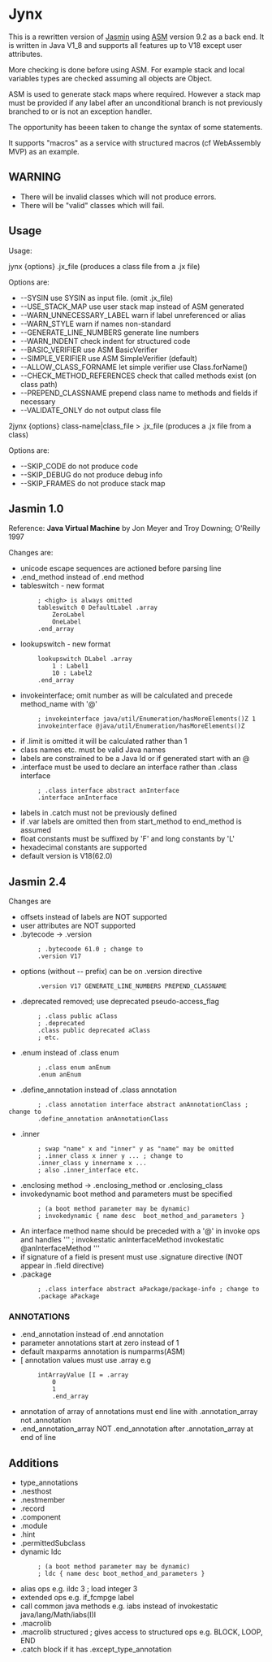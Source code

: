 # Jynx

This is a rewritten version of [Jasmin](https://github.com/davidar/jasmin)
 using [ASM](https://asm.ow2.io) version 9.2 as a back end.
It is written in Java V1_8 and supports all features up to V18 except user attributes.

More checking is done before using ASM. For example
 stack and local variables types are checked assuming
 all objects are Object.

ASM is used to generate stack maps where required. However a stack map
must be provided if any label after an unconditional branch is
not previously branched to or is not an exception handler.

The opportunity has beeen taken to change the syntax of some statements.

It supports "macros" as a service with structured macros (cf WebAssembly MVP) as an example.

## WARNING

*	There will be invalid classes which will not produce errors.
*	There will be "valid" classes which will fail.

## Usage

Usage:

 jynx {options} .jx_file
   (produces a class file from a .jx file)

Options are:

*	--SYSIN use SYSIN as input file. (omit .jx_file)
*	--USE_STACK_MAP use user stack map instead of ASM generated
*	--WARN_UNNECESSARY_LABEL warn if label unreferenced or alias
*	--WARN_STYLE warn if names non-standard
*	--GENERATE_LINE_NUMBERS generate line numbers
*	--WARN_INDENT check indent for structured code
*	--BASIC_VERIFIER use ASM BasicVerifier
*	--SIMPLE_VERIFIER use ASM SimpleVerifier (default)
*	--ALLOW_CLASS_FORNAME let simple verifier use Class.forName()
*	--CHECK_METHOD_REFERENCES check that called methods exist (on class path)
*	--PREPEND_CLASSNAME prepend class name to methods and fields if necessary
*	--VALIDATE_ONLY do not output class file

 2jynx {options}  class-name|class_file > .jx_file
   (produces a .jx file from a class)

Options are:

*	--SKIP_CODE do not produce code
*	--SKIP_DEBUG do not produce debug info
*	--SKIP_FRAMES do not produce stack map

## Jasmin 1.0

Reference: **Java Virtual Machine** by Jon Meyer and Troy Downing; O'Reilly 1997

Changes are:

*	unicode escape sequences are actioned before parsing line
*	.end_method instead of .end method
*	tableswitch - new format
```
		; <high> is always omitted
		tableswitch 0 DefaultLabel .array
			ZeroLabel
			OneLabel
		.end_array
```		
*	lookupswitch - new format
```
		lookupswitch DLabel .array
			1 : Label1
			10 : Label2
		.end_array
```
*	invokeinterface; omit number as will be calculated and precede method_name with '@'
```
		; invokeinterface java/util/Enumeration/hasMoreElements()Z 1
		invokeinterface @java/util/Enumeration/hasMoreElements()Z
```
*	if .limit is omitted it will be calculated rather than 1
*	class names etc. must be valid Java names
*	labels are constrained to be a Java Id or if generated start with an @
*	.interface must be used to declare an interface rather than .class interface
```
		; .class interface abstract anInterface
		.interface anInterface
```
*	labels in .catch must not be previously defined
*	if .var labels are omitted then from start_method to end_method is assumed
*	float constants must be suffixed by 'F' and long constants by 'L'
*	hexadecimal constants are supported
*	default version is V18(62.0)
  
## Jasmin 2.4

Changes are

*	offsets instead of labels are NOT supported
*	user attributes are NOT supported
*	.bytecode -> .version
```
		; .bytecoode 61.0 ; change to
		.version V17
```
*	options (without -- prefix) can be on .version directive
```
		.version V17 GENERATE_LINE_NUMBERS PREPEND_CLASSNAME
```
*	.deprecated removed; use deprecated pseudo-access_flag
```
		; .class public aClass
		; .deprecated
		.class public deprecated aClass
		; etc.
```
*	.enum instead of .class enum
```
		; .class enum anEnum
		.enum anEnum
```
*	.define_annotation instead of .class annotation
```
		; .class annotation interface abstract anAnnotationClass ; change to
		.define_annotation anAnnotationClass
```
*	.inner
```
		; swap "name" x and "inner" y as "name" may be omitted
		; .inner class x inner y ... ; change to
		.inner_class y innername x ...
		; also .inner_interface etc.
```
*	.enclosing method -> .enclosing_method or .enclosing_class
*	invokedynamic boot method and parameters must be specified
```
		; (a boot method parameter may be dynamic) 
		; invokedynamic { name desc  boot_method_and_parameters }
```
*	An interface method name should be preceded with a '@' in invoke ops and handles
'''
		; invokestatic anInterfaceMethod
		invokestatic @anInterfaceMethod
'''
*	if signature of a field is present must use .signature directive (NOT appear in .field directive) 
*	.package
```
		; .class interface abstract aPackage/package-info ; change to
		.package aPackage
```

### ANNOTATIONS

*	.end_annotation instead of .end annotation
*	parameter annotations start at zero instead of 1
*	default maxparms annotation is numparms(ASM)
*	[ annotation values must use .array e.g
```
		intArrayValue [I = .array
			0
			1
    		.end_array
```
*	annotation of array of annotations must end line with .annotation_array not .annotation
*	.end_annotation_array NOT .end_annotation after .annotation_array at end of line


## Additions

*	type_annotations
*	.nesthost
*	.nestmember
*	.record
*	.component
*	.module
*	.hint
*	.permittedSubclass
*	dynamic ldc
```
		; (a boot method parameter may be dynamic) 
		; ldc { name desc boot_method_and_parameters } 
```
*	alias ops e.g. ildc 3 ; load integer 3
*	extended ops e.g. if_fcmpge label
*	call common java methods e.g. iabs instead of invokestatic java/lang/Math/iabs(I)I
*	.macrolib
*	.macrolib structured ; gives access to structured ops e.g. BLOCK, LOOP, END
*	.catch block if it has .except_type_annotation
